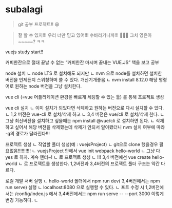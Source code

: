 # subalagi

> git 공부 프로젝트!! 😆

> 잘 할 수 있지!!! 우리 너만 믿고 있어!!! 수바라기니까!!! 🥰🥰🥰 그치 영은아~~~~~? ㅋㅋ

>>>>>>>>>>>>>>>>>>>>>>>>>>>>>>>>>>>>>>>>>>>>>>>>>>>>>>>>>>>>>>
>>>>>>>>>>>>>>>>>>>>>>>>>>>>>>>>>>>>>>>>>>>>>>>>>>>>>>>>>>>>>>

vuejs study start!!

커피한잔으로 절대 끝날 수 없는 “커피한잔 마시며 끝내는 VUE.JS” 책을 보고 공부

node 설치
 ㄴ node LTS 로 설치해도 되지만
 ㄴ nvm 으로 node를 설치하면 설치한 버전을 언제든지 스위칭하며 쓸 수 있다. 개신기개좋음
 ㄴ nvm install 8.12.0 해당 명령어로 원하는 node 버전을 그냥 설치한다. 

vue cli (=vue 어플리케이션 환경을 빠르게 세팅할 수 있는 툴) 를 통해 프로젝트 생성

vue cli 설치 
 ㄴ 이미 설치가 되있다면 삭제하고 원하는 버전으로 다시 설치할 수 있다.
 ㄴ 1,2 버전은 vue-cli 로  설치/삭제 하고
 ㄴ 3,4 버전은 vue/cli 로 설치/삭제 한다.
 ㄴ 그냥 최신버전을 설치하고 싶을때는 npm install @vue/cli 로 설치하면 된다.
 ㄴ 삭제하고 싶어서 해당 버전을 삭제했는데 삭제가 안되서 알아봤더니 nvm 설치 여부에 따라 -g의 경로가 달라진다!!!

프로젝트 생성
 ㄴ 작업할 폴더 생성(예 : vuejsProject)
 ㄴ git으로 clone 했을경우 필요없음!!!!!!!!!!
 ㄴ vuejsProject 안에서 vue init webpack hello-world 
 ㄴ 그냥 다 yes 로 하자. 계속 엔터~!
 ㄴ 로 프로젝트 생성
 ㄴ !!! 3,4 버전에선 vue create hello-world 
 ㄴ 로 프로젝트를 생성한다. 1,2버전과 3,4버전의 프로젝트 폴더 구조는 약간 다르다.

로컬 개발 서버 실행
 ㄴ hello-world 폴더에서 npm run dev( 3,4버전에서는 npm run serve) 실행
 ㄴ localhost:8080 으로 실행할 수 있다. 
 ㄴ 포트 수정 시 1,2버전에서는 /config/index.js 에서 3,4버전에서는 npm run serve -- --port 3000 이렇게 변경 가능하다.
 ㄴ 
